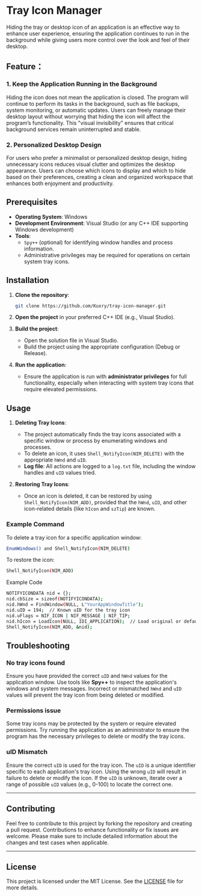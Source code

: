 # Tray Icon Manager


Hiding the tray or desktop icon of an application is an effective way to enhance user experience, ensuring the application continues to run in the background while giving users more control over the look and feel of their desktop.

## Feature：
### 1. Keep the Application Running in the Background
Hiding the icon does not mean the application is closed. The program will continue to perform its tasks in the background, such as file backups, system monitoring, or automatic updates. Users can freely manage their desktop layout without worrying that hiding the icon will affect the program’s functionality. This "visual invisibility" ensures that critical background services remain uninterrupted and stable.

### 2. Personalized Desktop Design
For users who prefer a minimalist or personalized desktop design, hiding unnecessary icons reduces visual clutter and optimizes the desktop appearance. Users can choose which icons to display and which to hide based on their preferences, creating a clean and organized workspace that enhances both enjoyment and productivity.

## Prerequisites

- **Operating System**: Windows
- **Development Environment**: Visual Studio (or any C++ IDE supporting Windows development)
- **Tools**: 
  - `Spy++` (optional) for identifying window handles and process information.
  - Administrative privileges may be required for operations on certain system tray icons.

## Installation

1. **Clone the repository**:
    ```bash
    git clone https://github.com/Kuxry/tray-icon-manager.git
    ```

2. **Open the project** in your preferred C++ IDE (e.g., Visual Studio).
   
3. **Build the project**:
    - Open the solution file in Visual Studio.
    - Build the project using the appropriate configuration (Debug or Release).
    
4. **Run the application**:
    - Ensure the application is run with **administrator privileges** for full functionality, especially when interacting with system tray icons that require elevated permissions.

## Usage

1. **Deleting Tray Icons**:
   - The project automatically finds the tray icons associated with a specific window or process by enumerating windows and processes.
   - To delete an icon, it uses `Shell_NotifyIcon(NIM_DELETE)` with the appropriate `hWnd` and `uID`.
   - **Log file**: All actions are logged to a `log.txt` file, including the window handles and `uID` values tried.

2. **Restoring Tray Icons**:
   - Once an icon is deleted, it can be restored by using `Shell_NotifyIcon(NIM_ADD)`, provided that the `hWnd`, `uID`, and other icon-related details (like `hIcon` and `szTip`) are known.

### Example Command

To delete a tray icon for a specific application window:
```bash
EnumWindows() and Shell_NotifyIcon(NIM_DELETE)
 ```
To restore the icon:
```bash
Shell_NotifyIcon(NIM_ADD)
 ```

Example Code
```bash
NOTIFYICONDATA nid = {};
nid.cbSize = sizeof(NOTIFYICONDATA);
nid.hWnd = FindWindow(NULL, L"YourAppWindowTitle");
nid.uID = 194;  // Known uID for the tray icon
nid.uFlags = NIF_ICON | NIF_MESSAGE | NIF_TIP;
nid.hIcon = LoadIcon(NULL, IDI_APPLICATION);  // Load original or default icon
Shell_NotifyIcon(NIM_ADD, &nid);
 ```


## Troubleshooting

### No tray icons found
Ensure you have provided the correct `uID` and `hWnd` values for the application window. Use tools like **Spy++** to inspect the application's windows and system messages. Incorrect or mismatched `hWnd` and `uID` values will prevent the tray icon from being deleted or modified.

### Permissions issue
Some tray icons may be protected by the system or require elevated permissions. Try running the application as an administrator to ensure the program has the necessary privileges to delete or modify the tray icons.

### uID Mismatch
Ensure the correct `uID` is used for the tray icon. The `uID` is a unique identifier specific to each application's tray icon. Using the wrong `uID` will result in failure to delete or modify the icon. If the `uID` is unknown, iterate over a range of possible `uID` values (e.g., 0-100) to locate the correct one.

---

## Contributing

Feel free to contribute to this project by forking the repository and creating a pull request. Contributions to enhance functionality or fix issues are welcome. Please make sure to include detailed information about the changes and test cases when applicable.

---

## License

This project is licensed under the MIT License. See the [LICENSE](LICENSE) file for more details.
